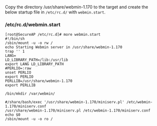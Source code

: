 Copy the directory /usr/share/webmin-1.170 to the target and create the below startup file in `/etc/rc.d/` with `webmin.start`.

### /etc/rc.d/webmin.start ###
```
[root@SecureAP /etc/rc.d]# more webmin.start
#!/bin/sh
/sbin/mount -u -o rw /
echo Starting Webmin server in /usr/share/webmin-1.170
trap '' 1
LANG=
LD_LIBRARY_PATH=/lib:/usr/lib
export LANG LD_LIBRARY_PATH
#PERLIO=:raw
unset PERLIO
export PERLIO
PERLLIB=/usr/share/webmin-1.170
export PERLLIB

/bin/mkdir /var/webmin/

#/share/bash/exec '/usr/share/webmin-1.170/miniserv.pl' /etc/webmin-1.170/miniserv.conf
/usr/share/webmin-1.170/miniserv.pl /etc/webmin-1.170/miniserv.conf
echo $0
/sbin/mount -u -o ro /
```